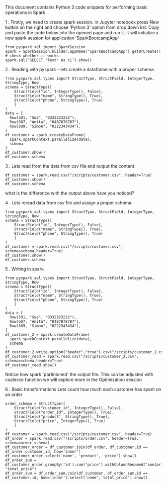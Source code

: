 This document contains Python 3 code snippets for performing 
basic operations in Spark


1 . Firstly, we need to create spark session.
In Jupyter notebook press New button on the right and choose 'Python 3' option from drop down list.
 Copy and paste the code below into the opened page and run it. It will initialize
 a new spark session for application 'SparkBootcampApp'
```
from pyspark.sql import SparkSession
spark = SparkSession.builder.appName("SparkBootcampApp").getOrCreate()
# check whether it works
spark.sql('SELECT "Test" as c1').show()
```

2 . Reading with pyspark - lets create a dataframe with a proper schema:
```
from pyspark.sql.types import StructType, StructField, IntegerType, StringType, Row
schema = StructType([
    StructField("id", IntegerType(), False),
    StructField("name", StringType(), True),
    StructField("phone", StringType(), True)
    ]
)
data = [
  Row(501, "Sue", "0332323232"),
  Row(607, "Anita", "0487878787"),
  Row(889, "Simon", "0222343434"),
]
df_customer = spark.createDataFrame(
  spark.sparkContext.parallelize(data),
  schema
)
df_customer.show()
df_customer.schema
```

3 . Lets read from the data from csv file and output the content:
```
df_customer = spark.read.csv("/scripts/customer.csv", header=True)
df_customer.show()
df_customer.schema
```
what is the difference with the output above have you noticed?

4 . Lets reread data from csv file and assign a proper schema:
```
from pyspark.sql.types import StructType, StructField, IntegerType, StringType, Row
schema = StructType([
    StructField("id", IntegerType(), False),
    StructField("name", StringType(), True),
    StructField("phone", StringType(), True)
    ]
)
df_customer = spark.read.csv("/scripts/customer.csv", schema=schema,header=True)
df_customer.show()
df_customer.schema
```

5 . Writing in spark
```
from pyspark.sql.types import StructType, StructField, IntegerType, StringType, Row
schema = StructType([
    StructField("id", IntegerType(), False),
    StructField("name", StringType(), True),
    StructField("phone", StringType(), True)
    ]
)
data = [
  Row(501, "Sue", "0332323232"),
  Row(607, "Anita", "0487878787"),
  Row(889, "Simon", "0222343434"),
]
df_customer_2 = spark.createDataFrame(
  spark.sparkContext.parallelize(data),
  schema
)
df_customer_2.write.option("header","true").csv("/scripts/customer_2.csv")
df_customer_read = spark.read.csv("/scripts/customer_2.csv", schema=schema,header=True)
df_customer_read.show()
```
Notice how spark 'partinioned' the output file. This can be adjusted with coalesce function 
we will explore more in the Optimization session

6 . Basic transformations
Lets count how much each customer has spent on an order
```
order_schema = StructType([
    StructField("customer_id", IntegerType(), False),
    StructField("order_id", IntegerType(), True),
    StructField("product", StringType(), True),
    StructField("price", IntegerType(), True)
    ]
)
df_customer = spark.read.csv("/scripts/customer.csv", header=True)
df_order = spark.read.csv("/scripts/order.csv", header=True, schema=order_schema)
df_customer_order = df_customer.join(df_order, df_customer.id == df_order.customer_id, how='inner')
df_customer_order.select('name', 'product', 'price').show()
df_order_sum = df_customer_order.groupBy('id').sum('price').withColumnRenamed("sum(price)", "total_price")
df_order_sum = df_order_sum.join(df_customer, df_order_sum.id == df_customer.id, how='inner').select('name','total_price').show()
```